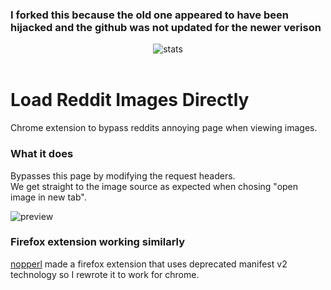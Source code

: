 ### I forked this because the old one appeared to have been hijacked and the github was not updated for the newer verison
<p align="center">
  <img alt="stats" src="https://i.imgur.com/vAmDmOh.png">
  <br><br>
</p>

# Load Reddit Images Directly

Chrome extension to bypass reddits annoying page when viewing images.

### What it does

Bypasses this page by modifying the request headers.  
We get straight to the image source as expected when chosing "open image in new tab".  

![preview](https://i.imgur.com/89ebkof.png)

### Firefox extension working similarly

[nopperl](https://github.com/nopperl/load-reddit-images-directly) made a firefox extension that uses deprecated manifest v2 technology so I rewrote it to work for chrome.
